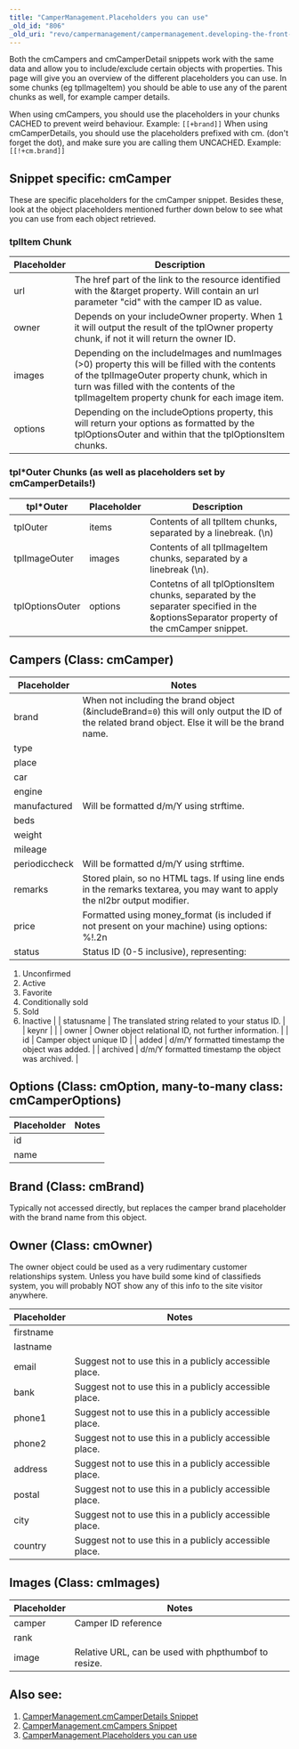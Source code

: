 ```yaml
---
title: "CamperManagement.Placeholders you can use"
_old_id: "806"
_old_uri: "revo/campermanagement/campermanagement.developing-the-front-end/campermanagement.placeholders-you-can-use"
---
```


Both the cmCampers and cmCamperDetail snippets work with the same data and allow you to include/exclude certain objects with properties. This page will give you an overview of the different placeholders you can use. In some chunks (eg tplImageItem) you should be able to use any of the parent chunks as well, for example camper details.

When using cmCampers, you should use the placeholders in your chunks CACHED to prevent weird behaviour. Example: `[[+brand]]` When using cmCamperDetails, you should use the placeholders prefixed with cm. (don't forget the dot), and make sure you are calling them UNCACHED. Example: `[[!+cm.brand]]`

## Snippet specific: cmCamper

These are specific placeholders for the cmCamper snippet. Besides these, look at the object placeholders mentioned further down below to see what you can use from each object retrieved.

### tplItem Chunk

| Placeholder | Description                                                                                                                                                                                                                              |
| ----------- | ---------------------------------------------------------------------------------------------------------------------------------------------------------------------------------------------------------------------------------------- |
| url         | The href part of the link to the resource identified with the &target property. Will contain an url parameter "cid" with the camper ID as value.                                                                                         |
| owner       | Depends on your includeOwner property. When 1 it will output the result of the tplOwner property chunk, if not it will return the owner ID.                                                                                              |
| images      | Depending on the includeImages and numImages (>0) property this will be filled with the contents of the tplImageOuter property chunk, which in turn was filled with the contents of the tplImageItem property chunk for each image item. |
| options     | Depending on the includeOptions property, this will return your options as formatted by the tplOptionsOuter and within that the tplOptionsItem chunks.                                                                                   |

### tpl\*Outer Chunks (as well as placeholders set by cmCamperDetails!)

| tpl\*Outer      | Placeholder | Description                                                                                                                            |
| --------------- | ----------- | -------------------------------------------------------------------------------------------------------------------------------------- |
| tplOuter        | items       | Contents of all tplItem chunks, separated by a linebreak. (\\n)                                                                        |
| tplImageOuter   | images      | Contents of all tplImageItem chunks, separated by a linebreak (\\n).                                                                   |
| tplOptionsOuter | options     | Contetns of all tplOptionsItem chunks, separated by the separater specified in the &optionsSeparator property of the cmCamper snippet. |

## Campers (Class: cmCamper)

| Placeholder   | Notes                                                                                                                                             |
| ------------- | ------------------------------------------------------------------------------------------------------------------------------------------------- |
| brand         | When not including the brand object (&includeBrand=`0`) this will only output the ID of the related brand object. Else it will be the brand name. |
| type          |                                                                                                                                                   |
| place         |                                                                                                                                                   |
| car           |                                                                                                                                                   |
| engine        |                                                                                                                                                   |
| manufactured  | Will be formatted d/m/Y using strftime.                                                                                                           |
| beds          |                                                                                                                                                   |
| weight        |                                                                                                                                                   |
| mileage       |                                                                                                                                                   |
| periodiccheck | Will be formatted d/m/Y using strftime.                                                                                                           |
| remarks       | Stored plain, so no HTML tags. If using line ends in the remarks textarea, you may want to apply the nl2br output modifier.                       |
| price         | Formatted using money\_format (is included if not present on your machine) using options: %!.2n                                                   |
| status        | Status ID (0-5 inclusive), representing:                                                                                                          |
1. Unconfirmed
2. Active
3. Favorite
4. Conditionally sold
5. Sold
6. Inactive |
| statusname | The translated string related to your status ID. |
| keynr |  |
| owner | Owner object relational ID, not further information. |
| id | Camper object unique ID |
| added | d/m/Y formatted timestamp the object was added. |
| archived | d/m/Y formatted timestamp the object was archived. |

## Options (Class: cmOption, many-to-many class: cmCamperOptions)

| Placeholder | Notes |
| ----------- | ----- |
| id          |       |
| name        |       |

## Brand (Class: cmBrand)

Typically not accessed directly, but replaces the camper brand placeholder with the brand name from this object.

## Owner (Class: cmOwner)

The owner object could be used as a very rudimentary customer relationships system. Unless you have build some kind of classifieds system, you will probably NOT show any of this info to the site visitor anywhere.

| Placeholder | Notes                                                   |
| ----------- | ------------------------------------------------------- |
| firstname   |                                                         |
| lastname    |                                                         |
| email       | Suggest not to use this in a publicly accessible place. |
| bank        | Suggest not to use this in a publicly accessible place. |
| phone1      | Suggest not to use this in a publicly accessible place. |
| phone2      | Suggest not to use this in a publicly accessible place. |
| address     | Suggest not to use this in a publicly accessible place. |
| postal      | Suggest not to use this in a publicly accessible place. |
| city        | Suggest not to use this in a publicly accessible place. |
| country     | Suggest not to use this in a publicly accessible place. |

## Images (Class: cmImages)

| Placeholder | Notes                                                |
| ----------- | ---------------------------------------------------- |
| camper      | Camper ID reference                                  |
| rank        |                                                      |
| image       | Relative URL, can be used with phpthumbof to resize. |

## Also see:

1. [CamperManagement.cmCamperDetails Snippet](extras/campermanagement/campermanagement.developing-the-front-end/campermanagement.cmcamperdetails-snippet)
2. [CamperManagement.cmCampers Snippet](extras/campermanagement/campermanagement.developing-the-front-end/campermanagement.cmcampers-snippet)
3. [CamperManagement.Placeholders you can use](extras/campermanagement/campermanagement.developing-the-front-end/campermanagement.placeholders-you-can-use)
